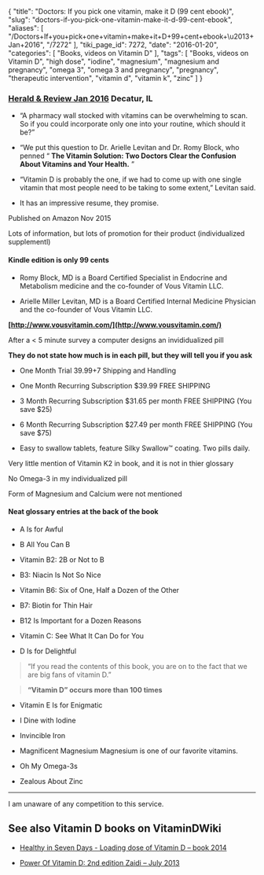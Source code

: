 {
    "title": "Doctors: If you pick one vitamin, make it D (99 cent ebook)",
    "slug": "doctors-if-you-pick-one-vitamin-make-it-d-99-cent-ebook",
    "aliases": [
        "/Doctors+If+you+pick+one+vitamin+make+it+D+99+cent+ebook+\u2013+Jan+2016",
        "/7272"
    ],
    "tiki_page_id": 7272,
    "date": "2016-01-20",
    "categories": [
        "Books, videos on Vitamin D"
    ],
    "tags": [
        "Books, videos on Vitamin D",
        "high dose",
        "iodine",
        "magnesium",
        "magnesium and pregnancy",
        "omega 3",
        "omega 3 and pregnancy",
        "pregnancy",
        "therapeutic intervention",
        "vitamin d",
        "vitamin k",
        "zinc"
    ]
}


### [Herald & Review Jan 2016](http://herald-review.com/lifestyles/doctors-if-you-pick-one-vitamin-make-it-d/article_c28e2808-f8a4-51a4-9d07-1980edbd288f.html) Decatur, IL

* “A pharmacy wall stocked with vitamins can be overwhelming to scan. So if you could incorporate only one into your routine, which should it be?”

* “We put this question to Dr. Arielle Levitan and Dr. Romy Block, who penned “ **The Vitamin Solution: Two Doctors Clear the Confusion About Vitamins and Your Health.** ”

* “Vitamin D is probably the one, if we had to come up with one single vitamin that most people need to be taking to some extent,” Levitan said.

* It has an impressive resume, they promise.

Published on Amazon Nov 2015

Lots of information, but lots of promotion for their product (individualized supplementl)

#### Kindle edition is only 99 cents

* Romy Block, MD is a Board Certified Specialist in Endocrine and Metabolism medicine and the co-founder of Vous Vitamin LLC.

* Arielle Miller Levitan, MD is a Board Certified Internal Medicine Physician and the co-founder of Vous Vitamin LLC.

 **[http://www.vousvitamin.com/](http://www.vousvitamin.com/)** 

After a < 5 minute survey a computer designs an invididualized pill 

 **They do not state how much is in each pill, but they will tell you if you ask** 

* One Month Trial $39.99+$7 Shipping and Handling

* One Month Recurring Subscription $39.99 FREE SHIPPING

* 3 Month Recurring Subscription $31.65 per month FREE SHIPPING (You save $25)

* 6 Month Recurring Subscription $27.49 per month FREE SHIPPING (You save $75)

* Easy to swallow tablets, feature Silky Swallow™ coating. Two pills daily.

Very little  mention of Vitamin K2 in book, and it is not in thier glossary

No Omega-3 in my individualized pill

Form of Magnesium and Calcium were not mentioned

#### Neat glossary entries at the back of the book

* A Is for Awful

* B All You Can B

* Vitamin B2: 2B or Not to B

* B3: Niacin Is Not So Nice

* Vitamin B6: Six of One, Half a Dozen of the Other

* B7: Biotin for Thin Hair

* B12 Is Important for a Dozen Reasons

* Vitamin C: See What It Can Do for You

* D Is for Delightful 

> “If you read the contents of this book, you are on to the fact that we are big fans of vitamin D.”

>  **“Vitamin D” occurs more than 100 times** 

* Vitamin E Is for Enigmatic

* I Dine with Iodine

* Invincible Iron

* Magnificent Magnesium Magnesium is one of our favorite vitamins.

* Oh My Omega-3s

* Zealous About Zinc

---

I am unaware of any competition to this service.

## See also Vitamin D books on VitaminDWiki

* [Healthy in Seven Days - Loading dose of Vitamin D – book 2014](/posts/healthy-in-seven-days-loading-dose-of-vitamin-d-book-2014)

* [Power Of Vitamin D: 2nd edition Zaidi – July 2013](/posts/power-of-vitamin-d-2nd-edition-zaidi)